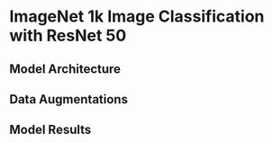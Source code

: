 # ImageNet 1k Image Classification with ResNet 50


## Model Architecture


## Data Augmentations



## Model Results


